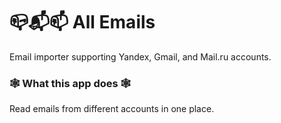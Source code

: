# 📪📬📫 All Emails
Email importer supporting Yandex, Gmail, and Mail.ru accounts.

### 🕸️ What this app does 🕸️
Read emails from different accounts in one place.
